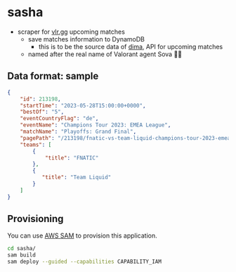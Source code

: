 # sasha

- scraper for [vlr.gg](https://www.vlr.gg/) upcoming matches
  - save matches information to DynamoDB
    - this is to be the source data of [dima](https://github.com/miztch/dima), API for upcoming matches
  - named after the real name of Valorant agent Sova 🦉🏹

## Data format: sample

```json
{
    "id": 213198,
    "startTime": "2023-05-28T15:00:00+0000",
    "bestOf": "5",
    "eventCountryFlag": "de",
    "eventName": "Champions Tour 2023: EMEA League",
    "matchName": "Playoffs: Grand Final",
    "pagePath": "/213198/fnatic-vs-team-liquid-champions-tour-2023-emea-league-gf",
    "teams": [
        {
            "title": "FNATIC"
        },
        {
           "title": "Team Liquid"
        }
    ]
}
```

## Provisioning

You can use [AWS SAM](https://docs.aws.amazon.com/serverless-application-model/latest/developerguide/serverless-sam-cli-install.html) to provision this application.

```bash
cd sasha/
sam build
sam deploy --guided --capabilities CAPABILITY_IAM
```
